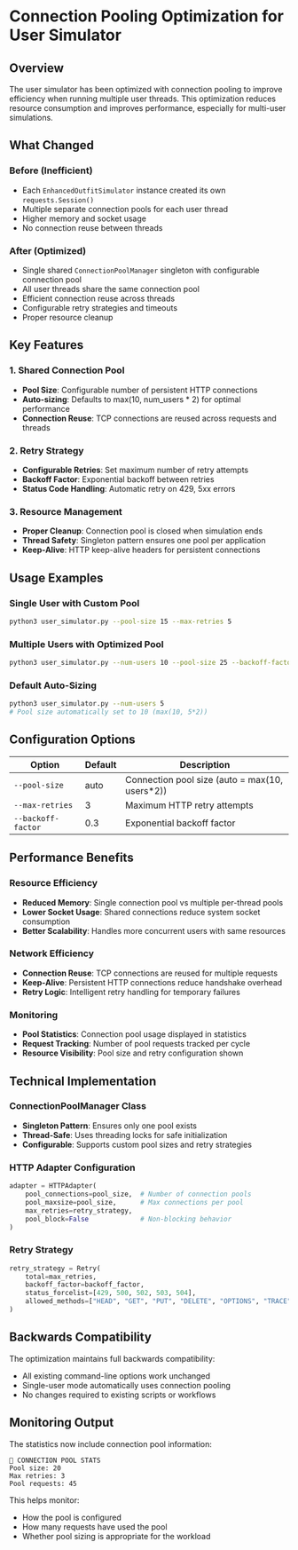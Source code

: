 # Connection Pooling Optimization for User Simulator

## Overview

The user simulator has been optimized with connection pooling to improve efficiency when running multiple user threads. This optimization reduces resource consumption and improves performance, especially for multi-user simulations.

## What Changed

### Before (Inefficient)
- Each `EnhancedOutfitSimulator` instance created its own `requests.Session()`
- Multiple separate connection pools for each user thread
- Higher memory and socket usage
- No connection reuse between threads

### After (Optimized)
- Single shared `ConnectionPoolManager` singleton with configurable connection pool
- All user threads share the same connection pool
- Efficient connection reuse across threads
- Configurable retry strategies and timeouts
- Proper resource cleanup

## Key Features

### 1. Shared Connection Pool
- **Pool Size**: Configurable number of persistent HTTP connections
- **Auto-sizing**: Defaults to max(10, num_users * 2) for optimal performance
- **Connection Reuse**: TCP connections are reused across requests and threads

### 2. Retry Strategy
- **Configurable Retries**: Set maximum number of retry attempts
- **Backoff Factor**: Exponential backoff between retries
- **Status Code Handling**: Automatic retry on 429, 5xx errors

### 3. Resource Management
- **Proper Cleanup**: Connection pool is closed when simulation ends
- **Thread Safety**: Singleton pattern ensures one pool per application
- **Keep-Alive**: HTTP keep-alive headers for persistent connections

## Usage Examples

### Single User with Custom Pool
```bash
python3 user_simulator.py --pool-size 15 --max-retries 5
```

### Multiple Users with Optimized Pool
```bash
python3 user_simulator.py --num-users 10 --pool-size 25 --backoff-factor 0.5
```

### Default Auto-Sizing
```bash
python3 user_simulator.py --num-users 5
# Pool size automatically set to 10 (max(10, 5*2))
```

## Configuration Options

| Option | Default | Description |
|--------|---------|-------------|
| `--pool-size` | auto | Connection pool size (auto = max(10, users*2)) |
| `--max-retries` | 3 | Maximum HTTP retry attempts |
| `--backoff-factor` | 0.3 | Exponential backoff factor |

## Performance Benefits

### Resource Efficiency
- **Reduced Memory**: Single connection pool vs multiple per-thread pools
- **Lower Socket Usage**: Shared connections reduce system socket consumption
- **Better Scalability**: Handles more concurrent users with same resources

### Network Efficiency
- **Connection Reuse**: TCP connections are reused for multiple requests
- **Keep-Alive**: Persistent HTTP connections reduce handshake overhead
- **Retry Logic**: Intelligent retry handling for temporary failures

### Monitoring
- **Pool Statistics**: Connection pool usage displayed in statistics
- **Request Tracking**: Number of pool requests tracked per cycle
- **Resource Visibility**: Pool size and retry configuration shown

## Technical Implementation

### ConnectionPoolManager Class
- **Singleton Pattern**: Ensures only one pool exists
- **Thread-Safe**: Uses threading locks for safe initialization
- **Configurable**: Supports custom pool sizes and retry strategies

### HTTP Adapter Configuration
```python
adapter = HTTPAdapter(
    pool_connections=pool_size,  # Number of connection pools
    pool_maxsize=pool_size,      # Max connections per pool
    max_retries=retry_strategy,
    pool_block=False             # Non-blocking behavior
)
```

### Retry Strategy
```python
retry_strategy = Retry(
    total=max_retries,
    backoff_factor=backoff_factor,
    status_forcelist=[429, 500, 502, 503, 504],
    allowed_methods=["HEAD", "GET", "PUT", "DELETE", "OPTIONS", "TRACE", "POST"]
)
```

## Backwards Compatibility

The optimization maintains full backwards compatibility:
- All existing command-line options work unchanged
- Single-user mode automatically uses connection pooling
- No changes required to existing scripts or workflows

## Monitoring Output

The statistics now include connection pool information:

```
🔗 CONNECTION POOL STATS
Pool size: 20
Max retries: 3
Pool requests: 45
```

This helps monitor:
- How the pool is configured
- How many requests have used the pool
- Whether pool sizing is appropriate for the workload